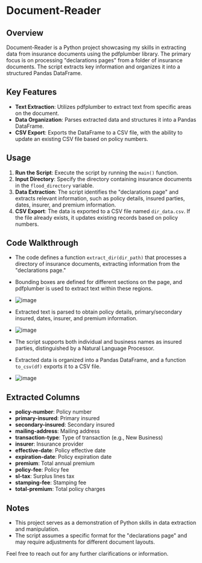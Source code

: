 # Document-Reader

## Overview
Document-Reader is a Python project showcasing my skills in extracting data from insurance documents using the pdfplumber library. The primary focus is on processing "declarations pages" from a folder of insurance documents. The script extracts key information and organizes it into a structured Pandas DataFrame.

## Key Features
- **Text Extraction**: Utilizes pdfplumber to extract text from specific areas on the document.
- **Data Organization**: Parses extracted data and structures it into a Pandas DataFrame.
- **CSV Export**: Exports the DataFrame to a CSV file, with the ability to update an existing CSV file based on policy numbers.

## Usage
1. **Run the Script**: Execute the script by running the `main()` function.
2. **Input Directory**: Specify the directory containing insurance documents in the `flood_directory` variable.
3. **Data Extraction**: The script identifies the "declarations page" and extracts relevant information, such as policy details, insured parties, dates, insurer, and premium information.
4. **CSV Export**: The data is exported to a CSV file named `dir_data.csv`. If the file already exists, it updates existing records based on policy numbers.

## Code Walkthrough
- The code defines a function `extract_dir(dir_path)` that processes a directory of insurance documents, extracting information from the "declarations page."
- Bounding boxes are defined for different sections on the page, and pdfplumber is used to extract text within these regions.
- ![image](https://github.com/Dfria/Document-Reader/assets/90019629/4d6a83e3-956a-4131-842e-a8b0eecb8bf5)

- Extracted text is parsed to obtain policy details, primary/secondary insured, dates, insurer, and premium information.
- ![image](https://github.com/Dfria/Document-Reader/assets/90019629/8c69aab4-86af-43b4-b88a-3b5e4b843f95)

- The script supports both individual and business names as insured parties, distinguished by a Natural Language Processor.
- Extracted data is organized into a Pandas DataFrame, and a function `to_csv(df)` exports it to a CSV file.
- ![image](https://github.com/Dfria/Document-Reader/assets/90019629/42721470-5a9f-4938-ad7e-f7e6a2ab685a)


## Extracted Columns
- **policy-number**: Policy number
- **primary-insured**: Primary insured
- **secondary-insured**: Secondary insured
- **mailing-address**: Mailing address
- **transaction-type**: Type of transaction (e.g., New Business)
- **insurer**: Insurance provider
- **effective-date**: Policy effective date
- **expiration-date**: Policy expiration date
- **premium**: Total annual premium
- **policy-fee**: Policy fee
- **sl-tax**: Surplus lines tax
- **stamping-fee**: Stamping fee
- **total-premium**: Total policy charges

## Notes
- This project serves as a demonstration of Python skills in data extraction and manipulation.
- The script assumes a specific format for the "declarations page" and may require adjustments for different document layouts.

Feel free to reach out for any further clarifications or information.
